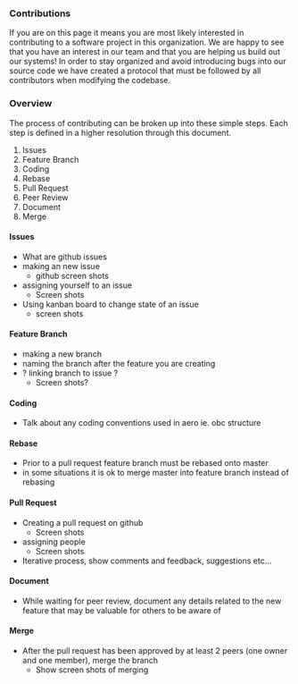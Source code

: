 ### Contributions

If you are on this page it means you are most likely interested in contributing to a software project in this organization. We are happy to see that you have an interest in our team and that you are helping us build out our systems! In order to stay organized and avoid introducing bugs into our source code we have created a protocol that must be followed by all contributors when modifying the codebase.

### Overview

The process of contributing can be broken up into these simple steps. Each step is defined in a higher resolution through this document.

1. Issues
1. Feature Branch
1. Coding
1. Rebase
1. Pull Request
1. Peer Review
1. Document
1. Merge 

#### Issues
* What are github issues
* making an new issue
  * github screen shots
* assigning yourself to an issue
  * Screen shots
* Using kanban board to change state of an issue
  * screen shots

#### Feature Branch 
* making a new branch 
* naming the branch after the feature you are creating
* ? linking branch to issue ?
  * Screen shots?

#### Coding
* Talk about any coding conventions used in aero ie. obc structure

#### Rebase
* Prior to a pull request feature branch must be rebased onto master
* in some situations it is ok to merge master into feature branch instead of rebasing

#### Pull Request
* Creating a pull request on github
  * Screen shots
* assigning people
  * Screen shots
* Iterative process, show comments and feedback, suggestions etc...

#### Document
* While waiting for peer review, document any details related to the new feature that may be valuable for others to be aware of


#### Merge
* After the pull request has been approved by at least 2 peers (one owner and one member), merge the branch
  * Show screen shots of merging
